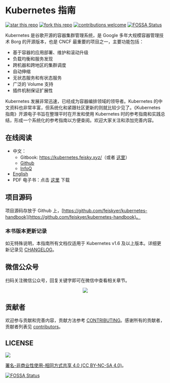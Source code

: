 # Kubernetes 指南

[![star this repo](https://githubbadges.com/star.svg?user=feiskyer&repo=kubernetes-handbook&style=default)](https://github.com/feiskyer/kubernetes-handbook) [![fork this repo](https://githubbadges.com/fork.svg?user=feiskyer&repo=kubernetes-handbook&style=default)](https://github.com/feiskyer/kubernetes-handbook/fork) [![contributions welcome](https://img.shields.io/badge/contributions-welcome-brightgreen.svg?style=flat)](https://github.com/feiskyer/kubernetes-handbook/issues)
[![FOSSA Status](https://app.fossa.io/api/projects/git%2Bgithub.com%2Ffeiskyer%2Fkubernetes-handbook.svg?type=shield)](https://app.fossa.io/projects/git%2Bgithub.com%2Ffeiskyer%2Fkubernetes-handbook?ref=badge_shield)

Kubernetes 是谷歌开源的容器集群管理系统，是 Google 多年大规模容器管理技术 Borg 的开源版本，也是 CNCF 最重要的项目之一，主要功能包括：

- 基于容器的应用部署、维护和滚动升级
- 负载均衡和服务发现
- 跨机器和跨地区的集群调度
- 自动伸缩
- 无状态服务和有状态服务
- 广泛的 Volume 支持
- 插件机制保证扩展性

Kubernetes 发展非常迅速，已经成为容器编排领域的领导者。Kubernetes 的中文资料也非常丰富，但系统化和紧跟社区更新的则就比较少见了。《Kubernetes 指南》开源电子书旨在整理平时在开发和使用 Kubernetes 时的参考指南和实践总结，形成一个系统化的参考指南以方便查阅。欢迎大家关注和添加完善内容。

## 在线阅读

- 中文：
  - Gitbook: <https://kubernetes.feisky.xyz/>（或者 [这里](https://feisky.xyz/kubernetes-handbook/)）
  - [Github](https://github.com/feiskyer/kubernetes-handbook/blob/master/SUMMARY.md)
  - [InfoQ](http://www.infoq.com/cn/minibooks/Kubernetes-handbook)
- [English](https://github.com/feiskyer/kubernetes-handbook/blob/master/en/SUMMARY.md)
- PDF 电子书：点击 [这里](https://legacy.gitbook.com/download/pdf/book/feisky/kubernetes) 下载

## 项目源码

项目源码存放于 Github 上，[https://github.com/feiskyer/kubernetes-handbook](https://github.com/feiskyer/kubernetes-handbook)。

### 本书版本更新记录

如无特殊说明，本指南所有文档仅适用于 Kubernetes v1.6 及以上版本。详细更新记录见 [CHANGELOG](https://github.com/feiskyer/kubernetes-handbook/blob/master/CHANGELOG.md)。

## 微信公众号

扫码关注微信公众号，回复关键字即可在微信中查看相关章节。

<p align="center"> <img src="images/qrcode.jpg"></p>

## 贡献者

欢迎参与贡献和完善内容，贡献方法参考 [CONTRIBUTING](https://github.com/feiskyer/kubernetes-handbook/blob/master/CONTRIBUTING.md)。感谢所有的贡献者，贡献者列表见 [contributors](https://github.com/feiskyer/kubernetes-handbook/graphs/contributors)。

## LICENSE

![](https://licensebuttons.net/l/by-nc-sa/4.0/88x31.png)

[署名-非商业性使用-相同方式共享 4.0 (CC BY-NC-SA 4.0)](https://creativecommons.org/licenses/by-nc-sa/4.0/deed.zh)。


[![FOSSA Status](https://app.fossa.io/api/projects/git%2Bgithub.com%2Ffeiskyer%2Fkubernetes-handbook.svg?type=large)](https://app.fossa.io/projects/git%2Bgithub.com%2Ffeiskyer%2Fkubernetes-handbook?ref=badge_large)